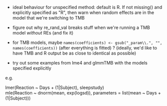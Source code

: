* ideal behaviour for unspecified method: default is R. If not missing() and explicitly specified as "R", then warn when random effects are in the model that we're switching to TMB

* figure out why re_rand_val breaks stuff when we're running a TMB model *without* REs (and fix it)

* for TMB models, maybe `names(coefficients) <- gsub("_param\\.", "", names(coefficients))` (after everything is fitted) ? (ideally, we'd like to have TMB and R output be as close to identical as possible)

* try out some examples from lme4 and glmmTMB with the models specified explicitly

e.g.

lmer(Reaction ~ Days + (1|Subject), sleepstudy)  
mle(Reaction ~ dnorm(mean, exp(logsd)),
   parameters = list(mean ~ Days + (1|Subject)))

